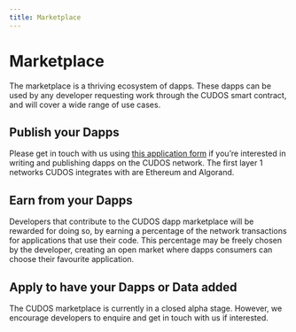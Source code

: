 ```yaml
---
title: Marketplace
---
```


# Marketplace

The marketplace is a thriving ecosystem of dapps. These dapps can be used by any developer requesting work through the CUDOS smart contract, and will cover a wide range of use cases.

## Publish your Dapps

Please get in touch with us using [this application form](https://www.cudos.org/#contact-us) if you’re interested in writing and publishing dapps on the CUDOS network. The first layer 1 networks CUDOS integrates with are Ethereum and Algorand.

## Earn from your Dapps

Developers that contribute to the CUDOS dapp marketplace will be rewarded for doing so, by earning a percentage of the network transactions for applications that use their code. This percentage may be freely chosen by the developer, creating an open market where dapps consumers can choose their favourite application.

## Apply to have your Dapps or Data added

The CUDOS marketplace is currently in a closed alpha stage. However, we encourage developers to enquire and get in touch with us if interested.